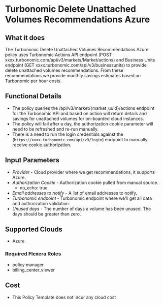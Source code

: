 # Turbonomic Delete Unattached Volumes Recommendations Azure

## What it does

The Turbonomic Delete Unattached Volumes Recommendations Azure policy uses Turbonomic Actions API endpoint (POST xxxx.turbonomic.com/api/v3/markets/Market/actions) and Business Units endpoint (GET xxxx.turbonomic.com/api/v3/businessunits) to provide delete unattached volumes recommendations. From these recommendations we provide monthly savings estimates based on Turbonomic per hour costs.

## Functional Details

- The policy queries the /api/v3/market/{market_uuid}/actions endpoint for the Turbonomic API and based on action will return details and savings for unattached volumes for on-boarded cloud instances.
- The policy will fail after a day, the authorization cookie parameter will need to be refreshed and re-run manually.
- There is a need to run the login credentials against the (`https://xxxx.turbonomic.com/api/v3/login`) endpoint to manually receive cookie authorization.

## Input Parameters

- *Provider* - Cloud provider where we get recommendations, it supports Azure.
- *Authorization Cookie* - Authorization cookie pulled from manual source.
  - no_echo: true
- *Email addresses to notify* - A list of email addresses to notify.
- *Turbonomic endpoint* - Turbonomic endpoint where we'll get all data and authorization validation.
- *Unused days* - The number of days a volume has been unused. The days should be greater than zero.

## Supported Clouds

- Azure

### Required Flexera Roles

- policy manager
- billing_center_viewer

## Cost

- This Policy Template does not incur any cloud cost
